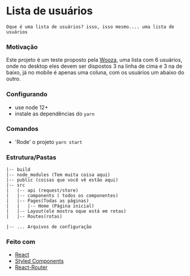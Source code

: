 # Lista de usuários 

`Oque é uma lista de usuários? isso, isso mesmo.... uma lista de usuários`

### Motivação

Este projeto é um teste proposto pela [Wooza](https://www.wooza.com.br/), uma lista com 6 usuários, onde no desktop eles devem ser dispostos 3 na linha de cima e 3 na de baixo, já no mobile é apenas uma coluna, com os usuários um abaixo do outro.

### Configurando
  - use node 12+
  - instale as dependências do `yarn`
 
### Comandos
  - 'Rode' o projeto `yarn start`
  
### Estrutura/Pastas

```
|-- build
|-- node_modules (Tem muita coisa aqui)
|-- public (coisas que você vê estão aqui)
|-- src
|   |-- api (request/store)
|   |-- components ( todos os componentes)
|   |-- Pages(Todas as páginas)
|   |   |-- Home (Página inicial)
|   |-- Layout(ele mostra oque está em rotas)
|   |-- Routes(rotas)

|-- ... Arquivos de configuração

```

### Feito com
  - [React](https://reactjs.org/)
  - [Styled Components](https://www.styled-components.com/)
  - [React-Router](https://reacttraining.com/react-router/web/guides/quick-start)

